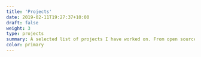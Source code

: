 ```yaml
---
title: 'Projects'
date: 2019-02-11T19:27:37+10:00
draft: false
weight: 3
type: projects
summary: A selected list of projects I have worked on. From open source work, personal projects to building companies.
color: primary
---
```


















